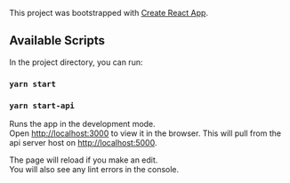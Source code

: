 This project was bootstrapped with [Create React App](https://github.com/facebook/create-react-app).

## Available Scripts

In the project directory, you can run:

### `yarn start`
### `yarn start-api`

Runs the app in the development mode.<br />
Open [http://localhost:3000](http://localhost:3000) to view it in the browser.
This will pull from the api server host on [http://localhost:5000](http://localhost:5000).


The page will reload if you make an edit.<br />
You will also see any lint errors in the console.


